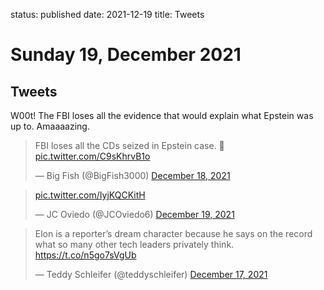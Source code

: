 status:  published
date: 2021-12-19
title: Tweets 

# Sunday 19, December 2021

## Tweets

W00t! The FBI loses all the evidence that would explain what Epstein was up to. Amaaaazing.

<blockquote class="twitter-tweet"><p lang="en" dir="ltr">FBI loses all the CDs seized in Epstein case. 🥴 <a href="https://t.co/C9sKhrvB1o">pic.twitter.com/C9sKhrvB1o</a></p>&mdash; Big Fish (@BigFish3000) <a href="https://twitter.com/BigFish3000/status/1472250196138541065?ref_src=twsrc%5Etfw">December 18, 2021</a></blockquote> <script async src="https://platform.twitter.com/widgets.js" charset="utf-8"></script> 

<blockquote class="twitter-tweet"><p lang="und" dir="ltr"><a href="https://t.co/IyjKQCKitH">pic.twitter.com/IyjKQCKitH</a></p>&mdash; JC Oviedo (@JCOviedo6) <a href="https://twitter.com/JCOviedo6/status/1472639061584134148?ref_src=twsrc%5Etfw">December 19, 2021</a></blockquote> <script async src="https://platform.twitter.com/widgets.js" charset="utf-8"></script> 

<blockquote class="twitter-tweet"><p lang="en" dir="ltr">Elon is a reporter’s dream character because he says on the record what so many other tech leaders privately think. <a href="https://t.co/n5go7sVgUb">https://t.co/n5go7sVgUb</a></p>&mdash; Teddy Schleifer (@teddyschleifer) <a href="https://twitter.com/teddyschleifer/status/1471959753651744769?ref_src=twsrc%5Etfw">December 17, 2021</a></blockquote> <script async src="https://platform.twitter.com/widgets.js" charset="utf-8"></script> 

